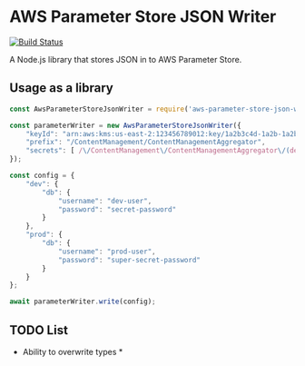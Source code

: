 # AWS Parameter Store JSON Writer

[![Build Status](https://travis-ci.org/MattLloyd101/aws-parameter-store-json-writer.svg?branch=master)](https://travis-ci.org/MattLloyd101/aws-parameter-store-json-writer)

A Node.js library that stores JSON in to AWS Parameter Store.

## Usage as a library

```javascript
const AwsParameterStoreJsonWriter = require('aws-parameter-store-json-writer');

const parameterWriter = new AwsParameterStoreJsonWriter({
	"keyId": "arn:aws:kms:us-east-2:123456789012:key/1a2b3c4d-1a2b-1a2b-1a2b-1a2b3c4d5e",
	"prefix": "/ContentManagement/ContentManagementAggregator",
	"secrets": [ /\/ContentManagement\/ContentManagementAggregator\/(dev|prod)\/db\/password/ ]
});

const config = {
	"dev": {
		"db": {
			"username": "dev-user",
			"password": "secret-password"
		}
	},
	"prod": {
		"db": {
			"username": "prod-user",
			"password": "super-secret-password"
		}
	}
};

await parameterWriter.write(config);
```

## TODO List

* Ability to overwrite types
	* 